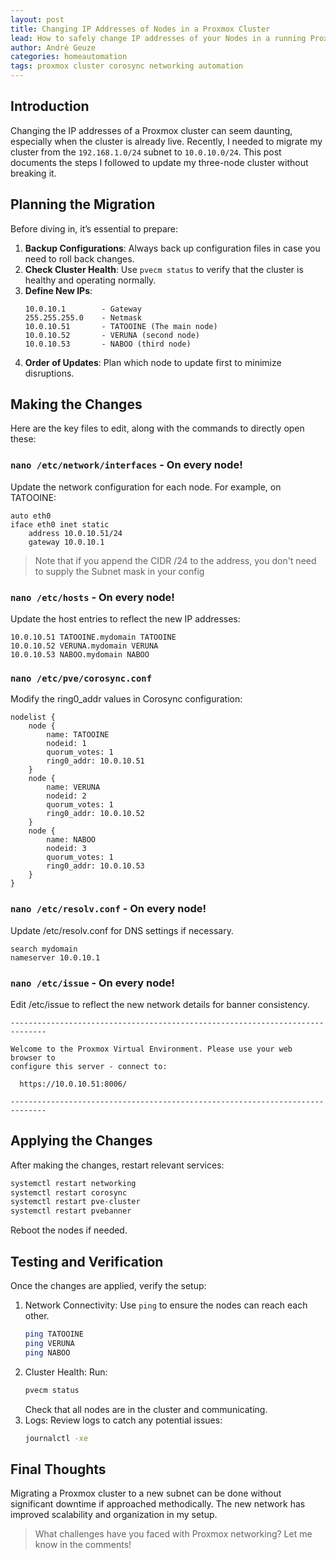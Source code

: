 ```yaml
---
layout: post
title: Changing IP Addresses of Nodes in a Proxmox Cluster
lead: How to safely change IP addresses of your Nodes in a running Proxmox cluster without breaking it.
author: André Geuze
categories: homeautomation
tags: proxmox cluster corosync networking automation
---
```


## Introduction

Changing the IP addresses of a Proxmox cluster can seem daunting, especially when the cluster is already live. Recently, I needed to migrate my cluster from the `192.168.1.0/24` subnet to `10.0.10.0/24`. This post documents the steps I followed to update my three-node cluster without breaking it.

## Planning the Migration

Before diving in, it’s essential to prepare:

1. **Backup Configurations**: Always back up configuration files in case you need to roll back changes.
1. **Check Cluster Health**: Use `pvecm status` to verify that the cluster is healthy and operating normally.
1. **Define New IPs**:<br>
   ```plaintext
   10.0.10.1        - Gateway
   255.255.255.0    - Netmask
   10.0.10.51       - TATOOINE (The main node)
   10.0.10.52       - VERUNA (second node)
   10.0.10.53       - NABOO (third node)
1. **Order of Updates**: Plan which node to update first to minimize disruptions.

## Making the Changes
Here are the key files to edit, along with the commands to directly open these:

### `nano /etc/network/interfaces` - On every node!
Update the network configuration for each node. For example, on TATOOINE:

```plaintext
auto eth0
iface eth0 inet static
    address 10.0.10.51/24
    gateway 10.0.10.1
```
> Note that if you append the CIDR /24 to the address, you don't need to supply the Subnet mask in your config

### `nano /etc/hosts` - On every node!
Update the host entries to reflect the new IP addresses:

```plaintext
10.0.10.51 TATOOINE.mydomain TATOOINE
10.0.10.52 VERUNA.mydomain VERUNA
10.0.10.53 NABOO.mydomain NABOO
```

### `nano /etc/pve/corosync.conf`
Modify the ring0_addr values in Corosync configuration:

```plaintext
nodelist {
    node {
        name: TATOOINE
        nodeid: 1
        quorum_votes: 1
        ring0_addr: 10.0.10.51
    }
    node {
        name: VERUNA
        nodeid: 2
        quorum_votes: 1
        ring0_addr: 10.0.10.52
    }
    node {
        name: NABOO
        nodeid: 3
        quorum_votes: 1
        ring0_addr: 10.0.10.53
    }
}
```

### `nano /etc/resolv.conf` - On every node!
Update /etc/resolv.conf for DNS settings if necessary.
```plaintext
search mydomain
nameserver 10.0.10.1
```

### `nano /etc/issue` - On every node!
Edit /etc/issue to reflect the new network details for banner consistency.

```plaintext
------------------------------------------------------------------------------

Welcome to the Proxmox Virtual Environment. Please use your web browser to
configure this server - connect to:

  https://10.0.10.51:8006/

------------------------------------------------------------------------------
```

## Applying the Changes
After making the changes, restart relevant services:

```bash
systemctl restart networking
systemctl restart corosync
systemctl restart pve-cluster
systemctl restart pvebanner
```
Reboot the nodes if needed.

## Testing and Verification
Once the changes are applied, verify the setup:

1. Network Connectivity: Use `ping` to ensure the nodes can reach each other.
    ```bash
    ping TATOOINE
    ping VERUNA
    ping NABOO
    ```
1. Cluster Health: Run:
    ```bash
    pvecm status
    ```
    Check that all nodes are in the cluster and communicating.
1. Logs: Review logs to catch any potential issues:
    ```bash
    journalctl -xe
    ```

## Final Thoughts
Migrating a Proxmox cluster to a new subnet can be done without significant downtime if approached methodically. The new network has improved scalability and organization in my setup.

> What challenges have you faced with Proxmox networking? Let me know in the comments!